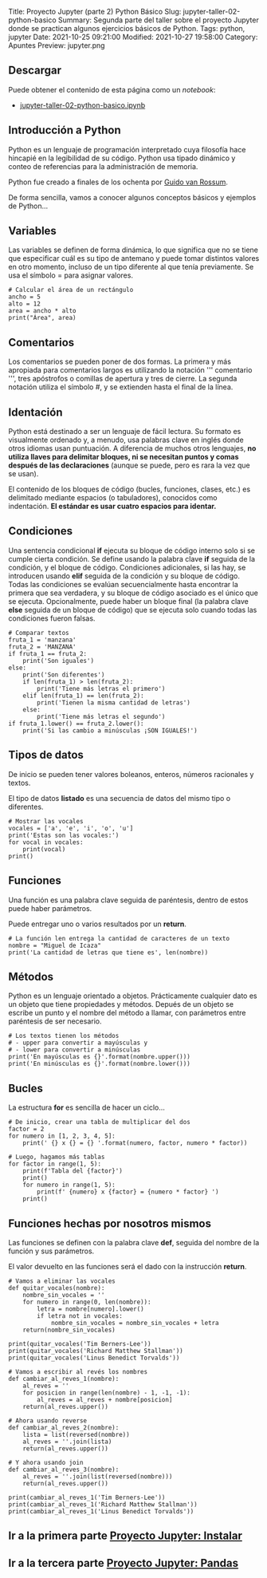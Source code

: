 Title: Proyecto Jupyter (parte 2) Python Básico
Slug: jupyter-taller-02-python-basico
Summary: Segunda parte del taller sobre el proyecto Jupyter donde se practican algunos ejercicios básicos de Python.
Tags: python, jupyter
Date: 2021-10-25 09:21:00
Modified: 2021-10-27 19:58:00
Category: Apuntes
Preview: jupyter.png


## Descargar

Puede obtener el contenido de esta página como un _notebook_:

- [jupyter-taller-02-python-basico.ipynb](jupyter-taller-02-python-basico.ipynb)

## Introducción a Python

Python es un lenguaje de programación interpretado cuya filosofía hace hincapié en la legibilidad de su código. Python usa tipado dinámico y conteo de referencias para la administración de memoria.

Python fue creado a finales de los ochenta​ por [Guido van Rossum](https://es.wikipedia.org/wiki/Guido_van_Rossum).

De forma sencilla, vamos a conocer algunos conceptos básicos y ejemplos de Python...

## Variables

Las variables se definen de forma dinámica, lo que significa que no se tiene que especificar cuál es su tipo de antemano y puede tomar distintos valores en otro momento, incluso de un tipo diferente al que tenía previamente. Se usa el símbolo = para asignar valores.

    # Calcular el área de un rectángulo
    ancho = 5
    alto = 12
    area = ancho * alto
    print("Área", area)

## Comentarios

Los comentarios se pueden poner de dos formas. La primera y más apropiada para comentarios largos es utilizando la notación ''' comentario ''', tres apóstrofos o comillas de apertura y tres de cierre. La segunda notación utiliza el símbolo #, y se extienden hasta el final de la línea.

## Identación

Python está destinado a ser un lenguaje de fácil lectura. Su formato es visualmente ordenado y, a menudo, usa palabras clave en inglés donde otros idiomas usan puntuación. A diferencia de muchos otros lenguajes, **no utiliza llaves para delimitar bloques, ni se necesitan puntos y comas después de las declaraciones** (aunque se puede, pero es rara la vez que se usan).

El contenido de los bloques de código (bucles, funciones, clases, etc.) es delimitado mediante espacios (o tabuladores), conocidos como indentación. **El estándar es usar cuatro espacios para identar.**

## Condiciones

Una sentencia condicional **if** ejecuta su bloque de código interno solo si se cumple cierta condición. Se define usando la palabra clave **if** seguida de la condición, y el bloque de código. Condiciones adicionales, si las hay, se introducen usando **elif** seguida de la condición y su bloque de código. Todas las condiciones se evalúan secuencialmente hasta encontrar la primera que sea verdadera, y su bloque de código asociado es el único que se ejecuta. Opcionalmente, puede haber un bloque final (la palabra clave **else** seguida de un bloque de código) que se ejecuta solo cuando todas las condiciones fueron falsas.

    # Comparar textos
    fruta_1 = 'manzana'
    fruta_2 = 'MANZANA'
    if fruta_1 == fruta_2:
        print('Son iguales')
    else:
        print('Son diferentes')
        if len(fruta_1) > len(fruta_2):
            print('Tiene más letras el primero')
        elif len(fruta_1) == len(fruta_2):
            print('Tienen la misma cantidad de letras')
        else:
            print('Tiene más letras el segundo')
    if fruta_1.lower() == fruta_2.lower():
        print('Si las cambio a minúsculas ¡SON IGUALES!')

## Tipos de datos

De inicio se pueden tener valores boleanos, enteros, números racionales y textos.

El tipo de datos **listado** es una secuencia de datos del mismo tipo o diferentes.

    # Mostrar las vocales
    vocales = ['a', 'e', 'i', 'o', 'u']
    print('Estas son las vocales:')
    for vocal in vocales:
        print(vocal)
    print()

## Funciones

Una función es una palabra clave seguida de paréntesis, dentro de estos puede haber parámetros.

Puede entregar uno o varios resultados por un **return**.

    # La función len entrega la cantidad de caracteres de un texto
    nombre = "Miguel de Icaza"
    print('La cantidad de letras que tiene es', len(nombre))

## Métodos

Python es un lenguaje orientado a objetos. Prácticamente cualquier dato es un objeto que tiene propiedades y métodos. Depués de un objeto se escribe un punto y el nombre del método a llamar, con parámetros entre paréntesis de ser necesario.

    # Los textos tienen los métodos
    # - upper para convertir a mayúsculas y
    # - lower para convertir a minúsculas
    print('En mayúsculas es {}'.format(nombre.upper()))
    print('En minúsculas es {}'.format(nombre.lower()))

## Bucles

La estructura **for** es sencilla de hacer un ciclo...

    # De inicio, crear una tabla de multiplicar del dos
    factor = 2
    for numero in [1, 2, 3, 4, 5]:
        print(' {} x {} = {} '.format(numero, factor, numero * factor))

    # Luego, hagamos más tablas
    for factor in range(1, 5):
        print(f'Tabla del {factor}')
        print()
        for numero in range(1, 5):
            print(f' {numero} x {factor} = {numero * factor} ')
        print()

## Funciones hechas por nosotros mismos

Las funciones se definen con la palabra clave **def**, seguida del nombre de la función y sus parámetros.

El valor devuelto en las funciones será el dado con la instrucción **return**.

    # Vamos a eliminar las vocales
    def quitar_vocales(nombre):
        nombre_sin_vocales = ''
        for numero in range(0, len(nombre)):
            letra = nombre[numero].lower()
            if letra not in vocales:
                nombre_sin_vocales = nombre_sin_vocales + letra
        return(nombre_sin_vocales)

    print(quitar_vocales('Tim Berners-Lee'))
    print(quitar_vocales('Richard Matthew Stallman'))
    print(quitar_vocales('Linus Benedict Torvalds'))

    # Vamos a escribir al revés los nombres
    def cambiar_al_reves_1(nombre):
        al_reves = ''
        for posicion in range(len(nombre) - 1, -1, -1):
            al_reves = al_reves + nombre[posicion]
        return(al_reves.upper())

    # Ahora usando reverse
    def cambiar_al_reves_2(nombre):
        lista = list(reversed(nombre))
        al_reves = ''.join(lista)
        return(al_reves.upper())

    # Y ahora usando join
    def cambiar_al_reves_3(nombre):
        al_reves = ''.join(list(reversed(nombre)))
        return(al_reves.upper())

    print(cambiar_al_reves_1('Tim Berners-Lee'))
    print(cambiar_al_reves_1('Richard Matthew Stallman'))
    print(cambiar_al_reves_1('Linus Benedict Torvalds'))

## Ir a la primera parte [Proyecto Jupyter: Instalar](../jupyter-taller-01-instalar/)

## Ir a la tercera parte [Proyecto Jupyter: Pandas](../jupyter-taller-03-pandas/)
